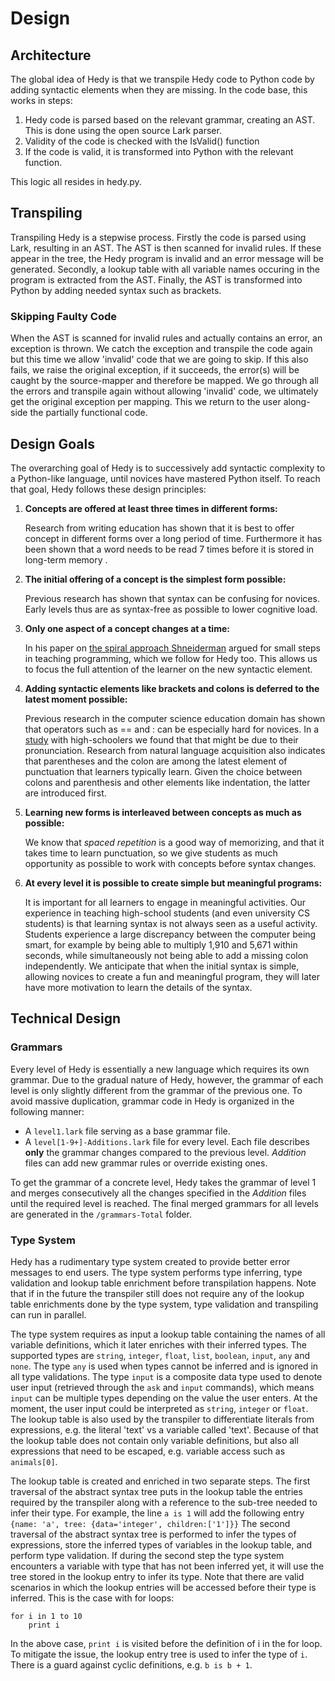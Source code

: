 Design
==============================

Architecture
------------

The global idea of Hedy is that we transpile Hedy code to Python code by adding syntactic elements when they are missing. In the code base, this works in steps:

1. Hedy code is parsed based on the relevant grammar, creating an AST. This is done using the open source Lark parser.
2. Validity of the code is checked with the IsValid() function
3. If the code is valid, it is transformed into Python with the relevant function.

This logic all resides in hedy.py.

Transpiling
------------

Transpiling Hedy is a stepwise process. Firstly the code is parsed using Lark, resulting in an AST. The AST is then scanned for invalid rules. If these appear in the tree, the Hedy program is invalid and an error message will be generated. Secondly, a lookup table with all variable names occuring in the program is extracted from the AST. Finally, the AST is transformed into Python by adding needed syntax such as brackets.

### Skipping Faulty Code
When the AST is scanned for invalid rules and actually contains an error, an exception is thrown.
We catch the exception and transpile the code again but this time we allow 'invalid' code that we are going to skip.
If this also fails, we raise the original exception, if it succeeds,
the error(s) will be caught by the source-mapper and therefore be mapped.
We go through all the errors and transpile again without allowing 'invalid' code, we ultimately get the original exception per mapping.
This we return to the user along-side the partially functional code.


Design Goals
------------

The overarching goal of Hedy is to successively add syntactic complexity to a Python-like language, until novices have mastered Python itself. To reach that goal, Hedy follows these design principles:

1.  **Concepts are offered at least three times in different forms:**

    Research from writing education has shown that it is best to offer concept in different forms over a long period of
    time. Furthermore it has been shown that a word needs to be read 7
    times before it is stored in long-term
    memory .

2.  **The initial offering of a concept is the simplest form possible:**

    Previous research has shown that syntax can be confusing for
    novices. Early levels thus are as syntax-free as possible to lower cognitive load.

3.  **Only one aspect of a concept changes at a time:**

    In his paper on [the spiral approach Shneiderman](https://www.sciencedirect.com/science/article/pii/0360131577900082) argued for small steps in teaching programming, which we follow for Hedy too. This allows us to focus the full attention of the learner on the new     syntactic element.

4.  **Adding syntactic elements like brackets and colons is deferred to the latest moment possible:**

    Previous research in the computer
    science education domain has shown that operators such as == and : can be especially hard for novices. In a [study](https://www.felienne.com/archives/5947) with high-schoolers we found that that might be due to their pronunciation. Research from natural language acquisition also indicates that parentheses and the
    colon are among the latest element of punctuation that learners
    typically learn. Given the choice between
    colons and parenthesis and other elements like indentation, the
    latter are introduced first.

5.  **Learning new forms is interleaved between concepts as much as possible:**

    We know that *spaced repetition* is a
    good way of memorizing, and that it takes time to learn punctuation,
    so we give students as much opportunity as possible to work with
    concepts before syntax changes.

6.  **At every level it is possible to create simple but meaningful
    programs:**

    It is important for all learners to engage in meaningful
    activities. Our experience in teaching
    high-school students (and even university CS students) is that
    learning syntax is not always seen as a useful activity. Students
    experience a large discrepancy between the computer being smart, for
    example by being able to multiply 1,910 and 5,671 within seconds,
    while simultaneously not being able to add a missing colon
    independently. We anticipate that when the initial syntax is simple,
    allowing novices to create a fun and meaningful program, they will
    later have more motivation to learn the details of the syntax.


Technical Design
----------------

### Grammars

Every level of Hedy is essentially a new language which requires its own grammar. Due to the gradual nature of Hedy,
however, the grammar of each level is only slightly different from the grammar of the previous one. To avoid massive
duplication, grammar code in Hedy is organized in the following manner:

* A `level1.lark` file serving as a base grammar file.
* A `level[1-9+]-Additions.lark` file for every level. Each file describes **only** the grammar changes compared to the
previous level. *Addition* files can add new grammar rules or override existing ones.

To get the grammar of a concrete level, Hedy takes the grammar of level 1 and merges consecutively all the changes
specified in the *Addition* files until the required level is reached. The final merged grammars for all levels
are generated in the `/grammars-Total` folder.

### Type System

Hedy has a rudimentary type system created to provide better error messages to end users. The
type system performs type inferring, type validation and lookup table enrichment before transpilation happens.
Note that if in the future the transpiler still does not require any of the lookup table enrichments done by the type
system, type validation and transpiling can run in parallel.

The type system requires as input a lookup table containing the names of all variable definitions, which it later
enriches with their inferred types. The supported types are `string`, `integer`, `float`, `list`, `boolean`, `input`,
`any` and `none`. The type `any` is used when types cannot be inferred and is ignored in all type validations. The type
`input` is a composite data type used to denote user input (retrieved through the `ask` and `input` commands), which
means `input` can be multiple types depending on the value the user enters. At the moment, the user input could be
interpreted as `string`, `integer` or `float`. The lookup table is also used by the transpiler to differentiate literals
from expressions, e.g. the literal 'text' vs a variable called 'text'. Because of that the lookup table does not contain
only variable definitions, but also all expressions that need to be escaped, e.g. variable access such as `animals[0]`.

The lookup table is created and enriched in two separate steps. The first traversal of the abstract syntax tree puts in
the lookup table the entries required by the transpiler along with a reference to the sub-tree needed to infer their
type. For example, the line `a is 1` will add the following entry `{name: 'a', tree: {data='integer', children:['1']}}`
The second traversal of the abstract syntax tree is performed to infer the types of expressions, store the inferred
types of variables in the lookup table, and perform type validation. If during the second step the type system
encounters a variable with type that has not been inferred yet, it will use the tree stored in the lookup entry to infer
its type. Note that there are valid scenarios in which the lookup entries will be accessed before their type is inferred.
This is the case with for loops:

    for i in 1 to 10
        print i

In the above case, `print i` is visited before the definition of i in the for loop. To mitigate the issue, the lookup
entry tree is used to infer the type of `i`. There is a guard against cyclic definitions, e.g. `b is b + 1`.
